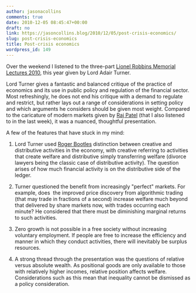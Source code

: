```yaml
---
author: jasonacollins
comments: true
date: 2010-12-05 08:45:47+00:00
draft: no
link: https://jasoncollins.blog/2010/12/05/post-crisis-economics/
slug: post-crisis-economics
title: Post-crisis economics
wordpress_id: 149
---
```


Over the weekend I listened to the three-part [Lionel Robbins Memorial Lectures 2010](http://cep.lse.ac.uk/_new/events/event.asp?id=109), this year given by Lord Adair Turner.

Lord Turner gives a fantastic and balanced critique of the practice of economics and its use in public policy and regulation of the financial sector. Most refreshingly, he does not end his critique with a demand to regulate and restrict, but rather lays out a range of considerations in setting policy and which arguments he considers should be given most weight. Compared to the caricature of modern markets given by [Raj Patel](http://www2.lse.ac.uk/publicEvents/events/2009/20090824t1437z001.aspx) (that I also listened to in the last week), it was a nuanced, thoughtful presentation.

A few of the features that have stuck in my mind:

1) Lord Turner used [Roger Bootles](http://www.capitaleconomics.com/rogerbootle/index.php) distinction between creative and distributive activities in the economy, with creative referring to activities that create welfare and distributive simply transferring welfare (divorce lawyers being the classic case of distributive activity). The question arises of how much financial activity is on the distributive side of the ledger.

2) Turner questioned the benefit from increasingly "perfect" markets. For example, does  the improved price discovery from algorithmic trading (that may trade in fractions of a second) increase welfare much beyond that delivered by share markets now, with trades occurring each minute? He considered that there must be diminishing marginal returns to such activities.

3) Zero growth is not possible in a free society without increasing voluntary employment. If people are free to increase the efficiency and manner in which they conduct activities, there will inevitably be surplus resources.

4) A strong thread through the presentation was the questions of relative versus absolute wealth. As positional goods are only available to those with relatively higher incomes, relative position affects welfare. Considerations such as this mean that inequality cannot be dismissed as a policy consideration.
